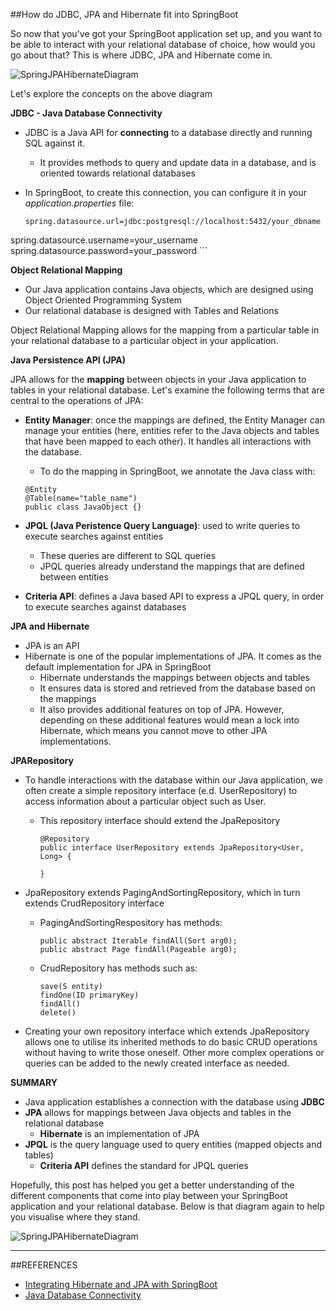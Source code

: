 ##How do JDBC, JPA and Hibernate fit into SpringBoot

So now that you've got your SpringBoot application set up, and you want to be able to interact with your relational database of choice, how would you go about that? This is where JDBC, JPA and Hibernate come in. 

![SpringJPAHibernateDiagram](https://github.com/thidoo/thidoo.github.io/blob/master/images/SpringJPAHibernate.jpg)

Let's explore the concepts on the above diagram

**JDBC - Java Database Connectivity**

* JDBC is a Java API for **connecting** to a database directly and running SQL against it.
	* It provides methods to query and update data in a database, and is oriented towards relational databases
* In SpringBoot, to create this connection, you can configure it in your *application.properties* file:
	
	```
	spring.datasource.url=jdbc:postgresql://localhost:5432/your_dbname
spring.datasource.username=your_username
spring.datasource.password=your_password
	```

**Object Relational Mapping**

* Our Java application contains Java objects, which are designed using Object Oriented Programming System
* Our relational database is designed with Tables and Relations

Object Relational Mapping allows for the mapping from a particular table in your relational database to a particular object in your application.

**Java Persistence API (JPA)**

JPA allows for the **mapping** between objects in your Java application to tables in your relational database. Let's examine the following terms that are central to the operations of JPA:

* **Entity Manager**: once the mappings are defined, the Entity Manager can manage your entities (here, entities refer to the Java objects and tables that have been mapped to each other). It handles all interactions with the database.
	* To do the mapping in SpringBoot, we annotate the Java class with:
	
	```
	@Entity
	@Table(name="table_name")
	public class JavaObject {}
	```
	
* **JPQL (Java Peristence Query Language)**: used to write queries to execute searches against entities
	* These queries are different to SQL queries
	* JPQL queries already understand the mappings that are defined between entities
* **Criteria API**: defines a Java based API to express a JPQL query, in order to execute searches against databases

**JPA and Hibernate**

* JPA is an API
* Hibernate is one of the popular implementations of JPA. It comes as the default implementation for JPA in SpringBoot
	* Hibernate understands the mappings between objects and tables
	* It ensures data is stored and retrieved from the database based on the mappings
	* It also provides additional features on top of JPA. However, depending on these additional features would mean a lock into Hibernate, which means you cannot move to other JPA implementations.

**JPARepository**

* To handle interactions with the database within our Java application, we often create a simple repository interface (e.d. UserRepository) to access information about a particular object such as User.
	* This repository interface should extend the JpaRepository

		```
		@Repository
		public interface UserRepository extends JpaRepository<User, Long> {
		
		}
		```

* JpaRepository extends PagingAndSortingRepository, which in turn extends CrudRepository interface
	* PagingAndSortingRespository has methods:
		
		```
		public abstract Iterable findAll(Sort arg0);
  		public abstract Page findAll(Pageable arg0);
		``` 
	* CrudRepository has methods such as:
	
		```
		save(S entity)
		findOne(ID primaryKey)
		findAll()
		delete()
		```
* Creating your own repository interface which extends JpaRepository allows one to utilise its inherited methods to do basic CRUD operations without having to write those oneself. Other more complex operations or queries can be added to the newly created interface as needed.

**SUMMARY**

* Java application establishes a connection with the database using **JDBC** 
* **JPA** allows for mappings between Java objects and tables in the relational database
	* **Hibernate** is an implementation of JPA
* **JPQL** is the query language used to query entities (mapped objects and tables)
	* **Criteria API** defines the standard for JPQL queries

Hopefully, this post has helped you get a better understanding of the different components that come into play between your SpringBoot application and your relational database. Below is that diagram again to help you visualise where they stand.

![SpringJPAHibernateDiagram](https://github.com/thidoo/thidoo.github.io/blob/master/images/SpringJPAHibernate.jpg)

-----

##REFERENCES

* [Integrating Hibernate and JPA with SpringBoot](http://www.springboottutorial.com/hibernate-jpa-tutorial-with-spring-boot-starter-jpa)
* [Java Database Connectivity](https://en.wikipedia.org/wiki/Java_Database_Connectivity)



